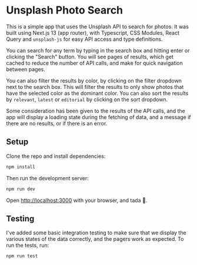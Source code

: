 # Unsplash Photo Search

This is a simple app that uses the Unsplash API to search for photos. It was built using Next.js 13 (app router), with Typescript, CSS Modules, React Query and `unsplash-js` for easy API access and type definitions.

You can search for any term by typing in the search box and hitting enter or clicking the "Search" button. You will see pages of results, which get cached to reduce the number of API calls, and make for quick navigation between pages.

You can also filter the results by color, by clicking on the filter dropdown next to the search box. This will filter the results to only show photos that have the selected color as the dominant color. You can also sort the results by `relevant`, `latest` or `editorial` by clicking on the sort dropdown.

Some consideration has been given to the results of the API calls, and the app will display a loading state during the fetching of data, and a message if there are no results, or if there is an error.

## Setup

Clone the repo and install dependencies:

```bash
npm install
```

Then run the development server:

```bash
npm run dev
```

Open [http://localhost:3000](http://localhost:3000) with your browser, and tada 🎉.

## Testing

I've added some basic integration testing to make sure that we display the various states of the data correctly, and the pagers work as expected. To run the tests, run:

```bash
npm run test
```

